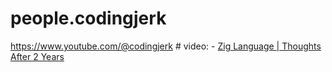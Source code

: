 # people.codingjerk
https://www.youtube.com/@codingjerk # video: - [Zig Language | Thoughts After 2 Years](https://youtu.be/TCcPqhRaJqc)
